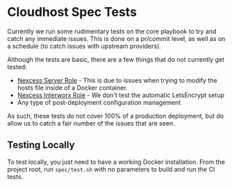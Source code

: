 # Cloudhost Spec Tests

Currently we run some rudimentary tests on the core playbook to try and catch any immediate issues. This is done on a pr/commit level, as well as on a schedule (to catch issues with upstream providers).

Although the tests are basic, there are a few things that do not currently get tested:

  * [Nexcess Server Role](https://github.com/nexcess/ansible-role-server) - This is due to issues when trying to modify the hosts file inside of a Docker container.
  * [Nexcess Interworx Role](https://github.com/nexcess/ansible-role-interworx) - We don't test the automatic LetsEncrypt setup
  * Any type of post-deployment configuration management

As such, these tests do not cover 100% of a production deployment, but do allow us to catch a fair number of the issues that are seen.

## Testing Locally

To test locally, you just need to have a working Docker installation. From the project root, run `spec/test.sh` with no parameters to build and run the CI tests.

